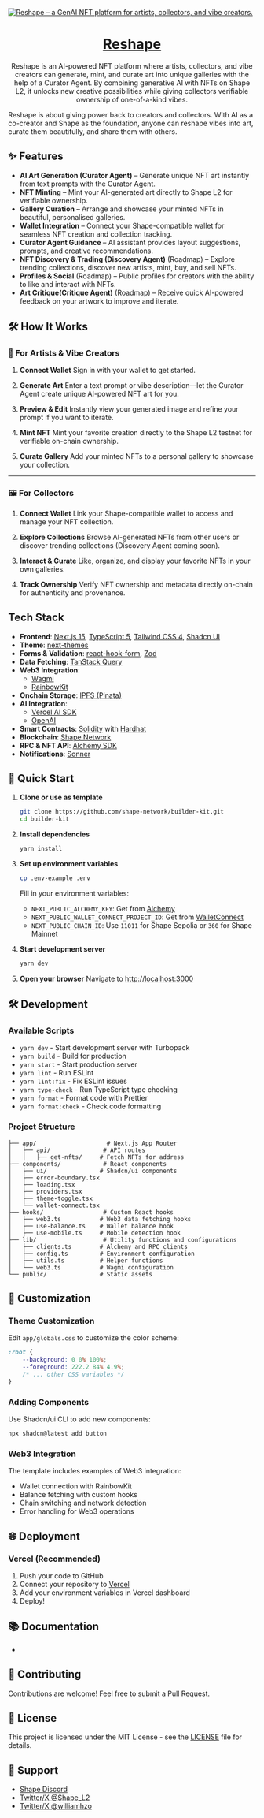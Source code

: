 <a href="https://reshape-ai.demo.vercel.app">
  <img alt="Reshape – a GenAI NFT platform for artists, collectors, and vibe creators." src="https://raw.githubusercontent.com/samueldansobelievr/public/banner.png">
  <h1 align="center">Reshape</h1>
</a>

<p align="center">
Reshape is an AI-powered NFT platform where artists, collectors, and vibe creators can generate, mint, and curate art into unique galleries with the help of a Curator Agent. By combining generative AI with NFTs on Shape L2, it unlocks new creative possibilities while giving collectors verifiable ownership of one-of-a-kind vibes.

Reshape is about giving power back to creators and collectors. With AI as a co-creator and Shape as the foundation, anyone can reshape vibes into art, curate them beautifully, and share them with others.

</p>

## ✨ Features

- **AI Art Generation (Curator Agent)** – Generate unique NFT art instantly from text prompts with the Curator Agent.
- **NFT Minting** – Mint your AI-generated art directly to Shape L2 for verifiable ownership.
- **Gallery Curation** – Arrange and showcase your minted NFTs in beautiful, personalised galleries.
- **Wallet Integration** – Connect your Shape-compatible wallet for seamless NFT creation and collection tracking.
- **Curator Agent Guidance** – AI assistant provides layout suggestions, prompts, and creative recommendations.
- **NFT Discovery & Trading (Discovery Agent)** (Roadmap) – Explore trending collections, discover new artists, mint, buy, and sell NFTs.
- **Profiles & Social** (Roadmap) – Public profiles for creators with the ability to like and interact with NFTs.
- **Art Critique(Critique Agent)** (Roadmap) – Receive quick AI-powered feedback on your artwork to improve and iterate.

## 🛠️ How It Works

### 🎨 For Artists & Vibe Creators

1. **Connect Wallet**
   Sign in with your wallet to get started.

2. **Generate Art**
   Enter a text prompt or vibe description—let the Curator Agent create unique AI-powered NFT art for you.

3. **Preview & Edit**
   Instantly view your generated image and refine your prompt if you want to iterate.

4. **Mint NFT**
   Mint your favorite creation directly to the Shape L2 testnet for verifiable on-chain ownership.

5. **Curate Gallery**
   Add your minted NFTs to a personal gallery to showcase your collection.

---

### 🖼️ For Collectors

1. **Connect Wallet**
   Link your Shape-compatible wallet to access and manage your NFT collection.

2. **Explore Collections**
   Browse AI-generated NFTs from other users or discover trending collections (Discovery Agent coming soon).

3. **Interact & Curate**
   Like, organize, and display your favorite NFTs in your own galleries.

4. **Track Ownership**
   Verify NFT ownership and metadata directly on-chain for authenticity and provenance.

## Tech Stack

- **Frontend**: [Next.js 15](https://nextjs.org/), [TypeScript 5](https://www.typescriptlang.org/), [Tailwind CSS 4](https://tailwindcss.com/), [Shadcn UI](https://ui.shadcn.com/)
- **Theme**: [next-themes](https://github.com/pacocoursey/next-themes)
- **Forms & Validation**: [react-hook-form](https://react-hook-form.com/), [Zod](https://zod.dev/)
- **Data Fetching**: [TanStack Query](https://tanstack.com/query)
- **Web3 Integration**:
    - [Wagmi](https://wagmi.sh)
    - [RainbowKit](https://www.rainbowkit.com)
- **Onchain Storage**: [IPFS (Pinata)](https://www.pinata.cloud/)
- **AI Integration**:
    - [Vercel AI SDK](https://ai-sdk.dev/docs/introduction)
    - [OpenAI](https://platform.openai.com/docs/introduction)
- **Smart Contracts**: [Solidity](https://docs.soliditylang.org/) with [Hardhat](https://hardhat.org/)
- **Blockchain**: [Shape Network](https://docs.shape.network)
- **RPC & NFT API**: [Alchemy SDK](https://docs.alchemy.com/reference/alchemy-sdk-quickstart)
- **Notifications**: [Sonner](https://sonner.emilkowal.ski/)

## 🚀 Quick Start

1. **Clone or use as template**

    ```bash
    git clone https://github.com/shape-network/builder-kit.git
    cd builder-kit
    ```

2. **Install dependencies**

    ```bash
    yarn install
    ```

3. **Set up environment variables**

    ```bash
    cp .env-example .env
    ```

    Fill in your environment variables:
    - `NEXT_PUBLIC_ALCHEMY_KEY`: Get from [Alchemy](https://alchemy.com)
    - `NEXT_PUBLIC_WALLET_CONNECT_PROJECT_ID`: Get from [WalletConnect](https://cloud.walletconnect.com)
    - `NEXT_PUBLIC_CHAIN_ID`: Use `11011` for Shape Sepolia or `360` for Shape Mainnet

4. **Start development server**

    ```bash
    yarn dev
    ```

5. **Open your browser**
   Navigate to [http://localhost:3000](http://localhost:3000)

## 🛠️ Development

### Available Scripts

- `yarn dev` - Start development server with Turbopack
- `yarn build` - Build for production
- `yarn start` - Start production server
- `yarn lint` - Run ESLint
- `yarn lint:fix` - Fix ESLint issues
- `yarn type-check` - Run TypeScript type checking
- `yarn format` - Format code with Prettier
- `yarn format:check` - Check code formatting

### Project Structure

```
├── app/                    # Next.js App Router
│   ├── api/               # API routes
│   │   ├── get-nfts/     # Fetch NFTs for address
├── components/            # React components
│   ├── ui/               # Shadcn/ui components
│   ├── error-boundary.tsx
│   ├── loading.tsx
│   ├── providers.tsx
│   ├── theme-toggle.tsx
│   └── wallet-connect.tsx
├── hooks/                 # Custom React hooks
│   ├── web3.ts           # Web3 data fetching hooks
│   ├── use-balance.ts    # Wallet balance hook
│   ├── use-mobile.ts     # Mobile detection hook
├── lib/                   # Utility functions and configurations
│   ├── clients.ts        # Alchemy and RPC clients
│   ├── config.ts         # Environment configuration
│   ├── utils.ts          # Helper functions
│   └── web3.ts           # Wagmi configuration
└── public/               # Static assets
```

## 🎨 Customization

### Theme Customization

Edit `app/globals.css` to customize the color scheme:

```css
:root {
	--background: 0 0% 100%;
	--foreground: 222.2 84% 4.9%;
	/* ... other CSS variables */
}
```

### Adding Components

Use Shadcn/ui CLI to add new components:

```bash
npx shadcn@latest add button
```

### Web3 Integration

The template includes examples of Web3 integration:

- Wallet connection with RainbowKit
- Balance fetching with custom hooks
- Chain switching and network detection
- Error handling for Web3 operations

## 🌐 Deployment

### Vercel (Recommended)

1. Push your code to GitHub
2. Connect your repository to [Vercel](https://vercel.com)
3. Add your environment variables in Vercel dashboard
4. Deploy!

## 📚 Documentation

-

## 🤝 Contributing

Contributions are welcome! Feel free to submit a Pull Request.

## 📄 License

This project is licensed under the MIT License - see the [LICENSE](LICENSE) file for details.

## 💬 Support

- [Shape Discord](http://discord.com/invite/shape-l2)
- [Twitter/X @Shape_L2](https://x.com/Shape_L2)
- [Twitter/X @williamhzo](https://x.com/williamhzo)

